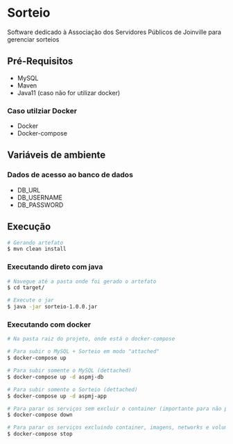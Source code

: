 # Sorteio

Software dedicado à Associação dos Servidores Públicos de Joinville para gerenciar sorteios 

## Pré-Requisitos

* MySQL
* Maven
* Java11 (caso não for utilizar docker)

### Caso utilziar Docker
* Docker
* Docker-compose

## Variáveis de ambiente
### Dados de acesso ao banco de dados
* DB_URL
* DB_USERNAME
* DB_PASSWORD

## Execução
```bash 
# Gerando artefato
$ mvn clean install 
```

### Executando direto com java
```bash
# Navegue até a pasta onde foi gerado o artefato
$ cd target/

# Execute o jar
$ java -jar sorteio-1.0.0.jar
```

### Executando com docker
```bash
# Na pasta raiz do projeto, onde está o docker-compose

# Para subir o MySQL + Sorteio em modo "attached"
$ docker-compose up

# Para subir somente o MySQL (dettached)
$ docker-compose up -d aspmj-db

# Para subir somente o Sorteio (dettached)
$ docker-compose up -d aspmj-app

# Para parar os serviços sem excluir o container (importante para não perder os dados do mysql)
$ docker-compose down

# Para parar os serviços excluindo container, imagens, networks e volumes (isto irá excluir os dados do mysql)
$ docker-compose stop
```
